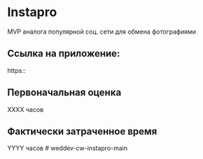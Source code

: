 # Instapro

MVP аналога популярной соц. сети для обмена фотографиями

## Ссылка на приложение:

https::

## Первоначальная оценка

ХХХХ часов

## Фактически затраченное время

YYYY часов
#   w e d d e v - c w - i n s t a p r o - m a i n  
 